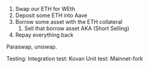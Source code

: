 1. Swap our ETH for WEth
2. Deposit some ETH into Aave 
3. Borrow some asset with the ETH collateral 
    1. Sell that borrow asset AKA (Short Selling)
4. Repay everything back 

Paraswap, uniswap.

Testing: 
Integration test: Kovan 
Unit test: Mainnet-fork 
